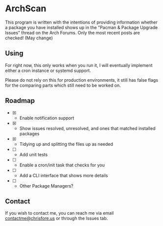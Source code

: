 # ArchScan

This program is written with the intentions of providing information whether a package you have installed
shows up in the "Pacman & Package Upgrade Issues" thread on the Arch Forums. Only the most recent posts are checked! (May change)

## Using

For right now, this only works when you run it, I will eventually implement either a cron instance or systemd support.

Please do not rely on this for production environments, it still has false flags for the comparing parts which still need to be worked on.

## Roadmap

- [x] - Enable notification support
- [x] - Show issues resolved, unresolved, and ones that matched installed packages
- [x] - Tidying up and splitting the files up as needed
- [ ] - Add unit tests
- [ ] - Enable a cron/init task that checks for you
- [ ] - Add a CLI interface that shows more details
- [ ] - Other Package Managers?

## Contact

If you wish to contact me, you can reach me via email [contactme@chrisfore.us](emailto:contactme@chrisfore.us)
or through the Issues tab.